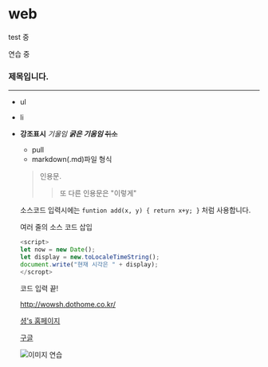 # web
test 중

연습 중

### 제목입니다.
---

* ul

- li 

- __강조표시__ _기울임_ ___굵은 기움임___ ~~취소~~

  + pull
  
  - markdown(.md)파일 형식
  
  > 인용문.
  >> 또 다른 인용문은 "이렇게"
  
  소스코드 입력시에는 `funtion add(x, y) { return x+y; }` 처럼 사용합니다.
  
  여러 줄의 소스 코드 삽입
  
   ``` javascript
   <script>
   let now = new Date();
   let display = new.toLocaleTimeString();
   document.write("현재 시각은 " + display);
   </scropt>
   ```
   
   코드 입력 끝!
   
   <http://wowsh.dothome.co.kr/>
   
   [셩's 홈페이지](http://wowsh.dothome.co.kr/)
   
   [구글](https://google.com, "검색")
   
   ![이미지 연습](http://wowshee.dothome.co.kr/images/d.jpg)
